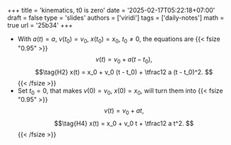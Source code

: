 +++
title = 'kinematics, t0 is zero'
date = '2025-02-17T05:22:18+07:00'
draft = false
type = 'slides'
authors = ['viridi']
tags = ['daily-notes']
math = true
url = '25b34'
+++

+ With $a(t) = a$, $v(t_0) = v_0$, $x(t_0) = x_0$, $t_0 \ne 0$, the equations are
{{< fsize "0.95" >}}
$$\tag{H1}
v(t) = v_0 + a(t - t_0),
$$
$$\tag{H2}
x(t) = x_0 + v_0 (t - t_0) +  \tfrac12 a (t - t_0)^2.
$$
{{< /fsize >}}
+ Set $t_0 = 0$, that makes $v(0) = v_0$, $x(0) = x_0$, will turn them into
{{< fsize "0.95" >}}
$$\tag{H3}
v(t) = v_0 + at,
$$
$$\tag{H4}
x(t) = x_0 + v_0 t +  \tfrac12 a t^2.
$$
{{< /fsize >}}
